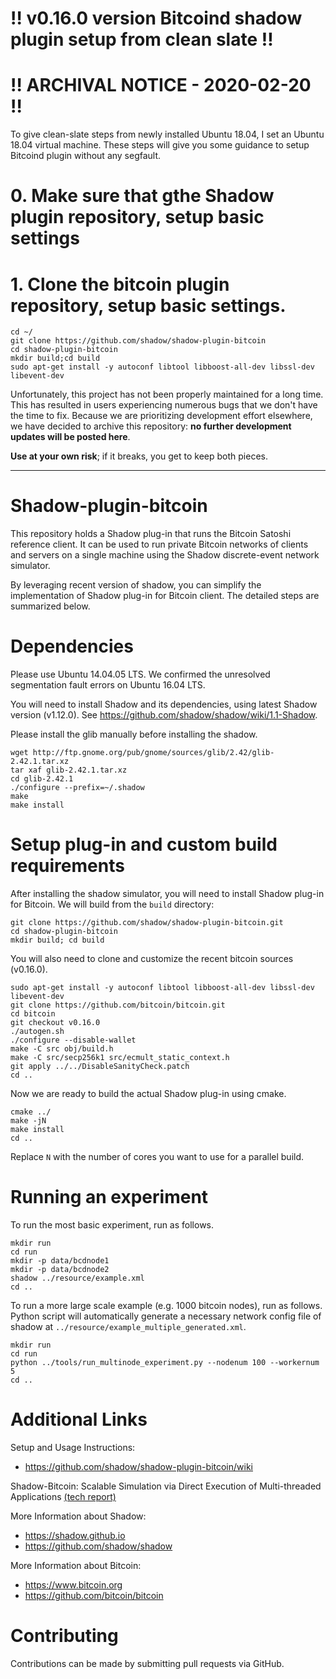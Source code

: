 # :bangbang: v0.16.0 version Bitcoind shadow plugin setup from clean slate :bangbang:
# :bangbang: ARCHIVAL NOTICE - 2020-02-20 :bangbang:

To give clean-slate steps from newly installed Ubuntu 18.04, I set an Ubuntu 18.04 virtual machine.
These steps will give you some guidance to setup Bitcoind plugin without any segfault.
# 0. Make sure that gthe Shadow plugin repository, setup basic settings
# 1. Clone the bitcoin plugin repository, setup basic settings.
```
cd ~/
git clone https://github.com/shadow/shadow-plugin-bitcoin
cd shadow-plugin-bitcoin
mkdir build;cd build
sudo apt-get install -y autoconf libtool libboost-all-dev libssl-dev libevent-dev
```
Unfortunately, this project has not been properly maintained for a long time. This has resulted in users experiencing numerous bugs that we don't have the time to fix. Because we are prioritizing development effort elsewhere, we have decided to archive this repository: **no further development updates will be posted here**.

**Use at your own risk**; if it breaks, you get to keep both pieces.

-----


# Shadow-plugin-bitcoin

This repository holds a Shadow plug-in that runs the Bitcoin Satoshi reference client.
It can be used to run private Bitcoin networks of clients and servers on a single 
machine using the Shadow discrete-event network simulator.


By leveraging recent version of shadow, you can simplify the implementation of
Shadow plug-in for Bitcoin client. The detailed steps are summarized below.


# Dependencies

Please use Ubuntu 14.04.05 LTS. We confirmed the unresolved segmentation fault errors on Ubuntu 16.04 LTS.

You will need to install Shadow and its dependencies, using latest Shadow version (v1.12.0).
See https://github.com/shadow/shadow/wiki/1.1-Shadow.

Please install the glib manually before installing the shadow.
```
wget http://ftp.gnome.org/pub/gnome/sources/glib/2.42/glib-2.42.1.tar.xz
tar xaf glib-2.42.1.tar.xz
cd glib-2.42.1
./configure --prefix=~/.shadow
make
make install
```

# Setup plug-in and custom build requirements

After installing the shadow simulator, you will need to install Shadow plug-in for Bitcoin.
We will build from the `build` directory:

```
git clone https://github.com/shadow/shadow-plugin-bitcoin.git
cd shadow-plugin-bitcoin
mkdir build; cd build
```

You will also need to clone and customize the recent bitcoin sources (v0.16.0).

```
sudo apt-get install -y autoconf libtool libboost-all-dev libssl-dev libevent-dev
git clone https://github.com/bitcoin/bitcoin.git
cd bitcoin
git checkout v0.16.0
./autogen.sh
./configure --disable-wallet
make -C src obj/build.h
make -C src/secp256k1 src/ecmult_static_context.h
git apply ../../DisableSanityCheck.patch
cd ..
```

Now we are ready to build the actual Shadow plug-in using cmake.

```
cmake ../
make -jN
make install
cd ..
```

Replace `N` with the number of cores you want to use for a parallel build.


# Running an experiment

To run the most basic experiment, run as follows.

```
mkdir run
cd run
mkdir -p data/bcdnode1
mkdir -p data/bcdnode2
shadow ../resource/example.xml
cd ..
```

To run a more large scale example (e.g. 1000 bitcoin nodes), run as follows.
Python script will automatically generate a necessary network config file of shadow at `../resource/example_multiple_generated.xml`.

```
mkdir run
cd run
python ../tools/run_multinode_experiment.py --nodenum 100 --workernum 5
cd ..
```


# Additional Links

Setup and Usage Instructions:
  + https://github.com/shadow/shadow-plugin-bitcoin/wiki

Shadow-Bitcoin: Scalable Simulation via Direct Execution of Multi-threaded Applications [(tech report)](https://cs.umd.edu/~amiller/shadow-bitcoin.pdf)

More Information about Shadow:
  + https://shadow.github.io
  + https://github.com/shadow/shadow

More Information about Bitcoin:
  + https://www.bitcoin.org
  + https://github.com/bitcoin/bitcoin

# Contributing

Contributions can be made by submitting pull requests via GitHub.
